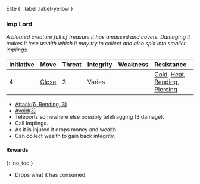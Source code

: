 
Elite
{: .label .label-yellow }
### Imp Lord
*A bloated creature full of treasure it has amassed and covets. Damaging it makes it lose wealth which it may try to collect and also split into smaller implings.*

| Initiative | Move                            | Threat | Integrity | Weakness | Resistance                                                                                                                       |     |
| ---------- | ------------------------------- | ------ | --------- | -------- | -------------------------------------------------------------------------------------------------------------------------------- | --- |
| 4          | [Close](../Core/Movement#Close) | 3      | Varies    |          | [Cold](../Core/Injury#Cold), [Heat](../Core/Injury#Heat), [Rending](../Core/Injury#Rending), [Piercing](../Core/Injury#Piercing) |     |

* [Attack(6, Rending, 3)](../Game/Core/Character-Actions#Attack(X,%20TYPE,%20DAMAGE))
* [Avoid(3)](../Game/Core/Character-Actions#Avoid(X))
* Teleports somewhere else possibly telefragging (3 damage).
* Call Implings.
* As it is injured it drops money and wealth.
* Can collect wealth to gain back integrity.

#### Rewards
{: .no_toc }
* Drops what it has consumed.
